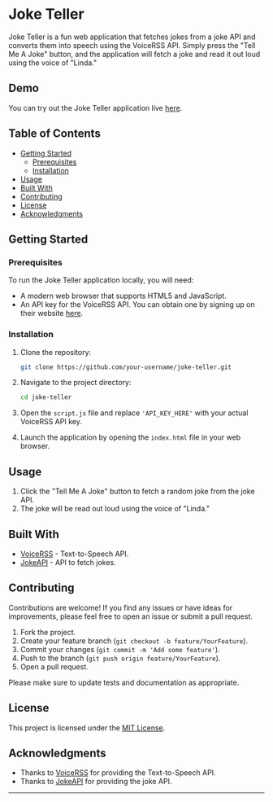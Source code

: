 # Joke Teller

Joke Teller is a fun web application that fetches jokes from a joke API and converts them into speech using the VoiceRSS API. Simply press the "Tell Me A Joke" button, and the application will fetch a joke and read it out loud using the voice of "Linda."

## Demo

You can try out the Joke Teller application live [here](https://JSoto56.github.io/joke-teller/).

## Table of Contents

- [Getting Started](#getting-started)
  - [Prerequisites](#prerequisites)
  - [Installation](#installation)
- [Usage](#usage)
- [Built With](#built-with)
- [Contributing](#contributing)
- [License](#license)
- [Acknowledgments](#acknowledgments)

## Getting Started

### Prerequisites

To run the Joke Teller application locally, you will need:

- A modern web browser that supports HTML5 and JavaScript.
- An API key for the VoiceRSS API. You can obtain one by signing up on their website [here](https://www.voicerss.org/).

### Installation

1. Clone the repository:

   ```bash
   git clone https://github.com/your-username/joke-teller.git
   ```

2. Navigate to the project directory:

   ```bash
   cd joke-teller
   ```

3. Open the `script.js` file and replace `'API_KEY_HERE'` with your actual VoiceRSS API key.

4. Launch the application by opening the `index.html` file in your web browser.

## Usage

1. Click the "Tell Me A Joke" button to fetch a random joke from the joke API.
2. The joke will be read out loud using the voice of "Linda."

## Built With

- [VoiceRSS](https://www.voicerss.org/) - Text-to-Speech API.
- [JokeAPI](https://v2.jokeapi.dev/) - API to fetch jokes.

## Contributing

Contributions are welcome! If you find any issues or have ideas for improvements, please feel free to open an issue or submit a pull request.

1. Fork the project.
2. Create your feature branch (`git checkout -b feature/YourFeature`).
3. Commit your changes (`git commit -m 'Add some feature'`).
4. Push to the branch (`git push origin feature/YourFeature`).
5. Open a pull request.

Please make sure to update tests and documentation as appropriate.

## License

This project is licensed under the [MIT License](LICENSE).

## Acknowledgments

- Thanks to [VoiceRSS](https://www.voicerss.org/) for providing the Text-to-Speech API.
- Thanks to [JokeAPI](https://v2.jokeapi.dev/) for providing the joke API.

---
